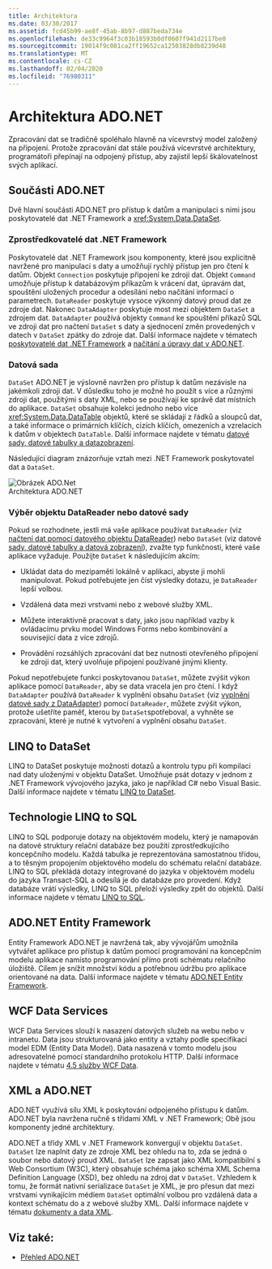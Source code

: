 ```yaml
---
title: Architektura
ms.date: 03/30/2017
ms.assetid: fcd45b99-ae8f-45ab-8b97-d887beda734e
ms.openlocfilehash: de33c9964f3c03b18593b0df0607f941d2117be0
ms.sourcegitcommit: 19014f9c081ca2ff19652ca12503828db8239d48
ms.translationtype: MT
ms.contentlocale: cs-CZ
ms.lasthandoff: 02/04/2020
ms.locfileid: "76980311"
---
```

# <a name="adonet-architecture"></a>Architektura ADO.NET
Zpracování dat se tradičně spoléhalo hlavně na vícevrstvý model založený na připojení. Protože zpracování dat stále používá vícevrstvé architektury, programátoři přepínají na odpojený přístup, aby zajistil lepší škálovatelnost svých aplikací.  
  
## <a name="adonet-components"></a>Součásti ADO.NET  
 Dvě hlavní součásti ADO.NET pro přístup k datům a manipulaci s nimi jsou poskytovatelé dat .NET Framework a <xref:System.Data.DataSet>.  
  
### <a name="net-framework-data-providers"></a>Zprostředkovatelé dat .NET Framework  
 Poskytovatelé dat .NET Framework jsou komponenty, které jsou explicitně navržené pro manipulaci s daty a umožňují rychlý přístup jen pro čtení k datům. Objekt `Connection` poskytuje připojení ke zdroji dat. Objekt `Command` umožňuje přístup k databázovým příkazům k vrácení dat, úpravám dat, spouštění uložených procedur a odesílání nebo načítání informací o parametrech. `DataReader` poskytuje vysoce výkonný datový proud dat ze zdroje dat. Nakonec `DataAdapter` poskytuje most mezi objektem `DataSet` a zdrojem dat. `DataAdapter` používá objekty `Command` ke spouštění příkazů SQL ve zdroji dat pro načtení `DataSet` s daty a sjednocení změn provedených v datech v `DataSet` zpátky do zdroje dat. Další informace najdete v tématech [poskytovatelé dat .NET Framework](data-providers.md) a [načítání a úpravy dat v ADO.NET](retrieving-and-modifying-data.md).  
  
### <a name="the-dataset"></a>Datová sada  
 `DataSet` ADO.NET je výslovně navržen pro přístup k datům nezávisle na jakémkoli zdroji dat. V důsledku toho je možné ho použít s více a různými zdroji dat, použitými s daty XML, nebo se používají ke správě dat místních do aplikace. `DataSet` obsahuje kolekci jednoho nebo více <xref:System.Data.DataTable> objektů, které se skládají z řádků a sloupců dat, a také informace o primárních klíčích, cizích klíčích, omezeních a vzrelacích k datům v objektech `DataTable`. Další informace najdete v tématu [datové sady, datové tabulky a datazobrazení](./dataset-datatable-dataview/index.md).  
  
 Následující diagram znázorňuje vztah mezi .NET Framework poskytovatel dat a `DataSet`.  
  
 ![Obrázek ADO.Net](./media/ado-1-bpuedev11.png "ado_1_bpuedev11")  
Architektura ADO.NET  
  
### <a name="choosing-a-datareader-or-a-dataset"></a>Výběr objektu DataReader nebo datové sady  
 Pokud se rozhodnete, jestli má vaše aplikace používat `DataReader` (viz [načtení dat pomocí datového objektu DataReader](retrieving-data-using-a-datareader.md)) nebo `DataSet` (viz datové [sady, datové tabulky a datová zobrazení](./dataset-datatable-dataview/index.md)), zvažte typ funkčnosti, které vaše aplikace vyžaduje. Použijte `DataSet` k následujícím akcím:  
  
- Ukládat data do mezipaměti lokálně v aplikaci, abyste ji mohli manipulovat. Pokud potřebujete jen číst výsledky dotazu, je `DataReader` lepší volbou.  
  
- Vzdálená data mezi vrstvami nebo z webové služby XML.  
  
- Můžete interaktivně pracovat s daty, jako jsou například vazby k ovládacímu prvku model Windows Forms nebo kombinování a související data z více zdrojů.  
  
- Provádění rozsáhlých zpracování dat bez nutnosti otevřeného připojení ke zdroji dat, který uvolňuje připojení používané jinými klienty.  
  
 Pokud nepotřebujete funkci poskytovanou `DataSet`, můžete zvýšit výkon aplikace pomocí `DataReader`, aby se data vracela jen pro čtení. I když `DataAdapter` používá `DataReader` k vyplnění obsahu `DataSet` (viz [vyplnění datové sady z DataAdapter](populating-a-dataset-from-a-dataadapter.md)) pomocí `DataReader`, můžete zvýšit výkon, protože ušetříte paměť, kterou by `DataSet`spotřeboval, a vyhněte se zpracování, které je nutné k vytvoření a vyplnění obsahu `DataSet`.  
  
## <a name="linq-to-dataset"></a>LINQ to DataSet  
 LINQ to DataSet poskytuje možnosti dotazů a kontrolu typu při kompilaci nad daty uloženými v objektu DataSet. Umožňuje psát dotazy v jednom z .NET Framework vývojového jazyka, jako je například C# nebo Visual Basic. Další informace najdete v tématu [LINQ to DataSet](linq-to-dataset.md).  
  
## <a name="linq-to-sql"></a>Technologie LINQ to SQL  
 LINQ to SQL podporuje dotazy na objektovém modelu, který je namapován na datové struktury relační databáze bez použití zprostředkujícího koncepčního modelu. Každá tabulka je reprezentována samostatnou třídou, a to těsným propojením objektového modelu do schématu relační databáze. LINQ to SQL překládá dotazy integrované do jazyka v objektovém modelu do jazyka Transact-SQL a odesílá je do databáze pro provedení. Když databáze vrátí výsledky, LINQ to SQL přeloží výsledky zpět do objektů. Další informace najdete v tématu [LINQ to SQL](./sql/linq/index.md).  
  
## <a name="adonet-entity-framework"></a>ADO.NET Entity Framework  
 Entity Framework ADO.NET je navržená tak, aby vývojářům umožnila vytvářet aplikace pro přístup k datům pomocí programování na koncepčním modelu aplikace namísto programování přímo proti schématu relačního úložiště. Cílem je snížit množství kódu a potřebnou údržbu pro aplikace orientované na data. Další informace najdete v tématu [ADO.NET Entity Framework](./ef/index.md).  
  
## <a name="wcf-data-services"></a>WCF Data Services  
 WCF Data Services slouží k nasazení datových služeb na webu nebo v intranetu. Data jsou strukturovaná jako entity a vztahy podle specifikací model EDM (Entity Data Model). Data nasazená v tomto modelu jsou adresovatelné pomocí standardního protokolu HTTP. Další informace najdete v tématu [4.5 služby WCF Data](../wcf/index.md).  
  
## <a name="xml-and-adonet"></a>XML a ADO.NET  
 ADO.NET využívá sílu XML k poskytování odpojeného přístupu k datům. ADO.NET byla navržena ručně s třídami XML v .NET Framework; Obě jsou komponenty jedné architektury.  
  
 ADO.NET a třídy XML v .NET Framework konvergují v objektu `DataSet`. `DataSet` lze naplnit daty ze zdroje XML bez ohledu na to, zda se jedná o soubor nebo datový proud XML. `DataSet` lze zapsat jako XML kompatibilní s Web Consortium (W3C), který obsahuje schéma jako schéma XML Schema Definition Language (XSD), bez ohledu na zdroj dat v `DataSet`. Vzhledem k tomu, že formát nativní serializace `DataSet` je XML, je pro přesun dat mezi vrstvami vynikajícím médiem `DataSet` optimální volbou pro vzdálená data a kontext schématu do a z webové služby XML. Další informace najdete v tématu [dokumenty a data XML](../../../standard/data/xml/index.md).  
  
## <a name="see-also"></a>Viz také:

- [Přehled ADO.NET](ado-net-overview.md)
